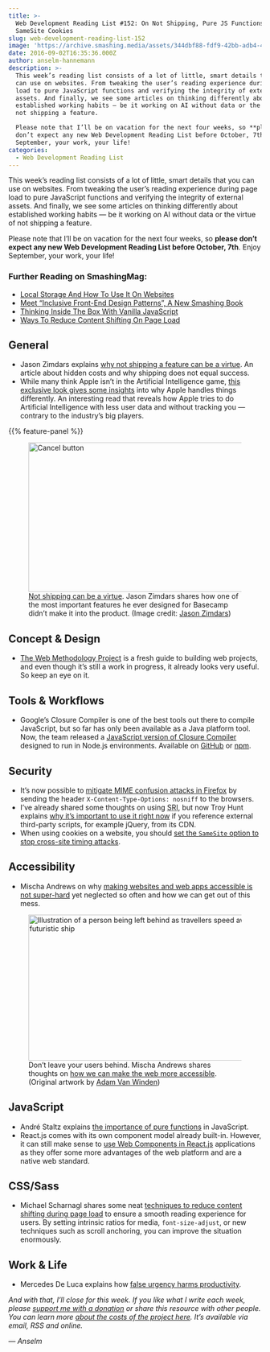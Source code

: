 ```yaml
---
title: >-
  Web Development Reading List #152: On Not Shipping, Pure JS Functions, And
  SameSite Cookies
slug: web-development-reading-list-152
image: 'https://archive.smashing.media/assets/344dbf88-fdf9-42bb-adb4-46f01eedd629/29fe974f-3b2a-419c-b62a-d7f7b42a925d/wdrl-152-opt.png'
date: 2016-09-02T16:35:36.000Z
author: anselm-hannemann
description: >-
  This week’s reading list consists of a lot of little, smart details that you
  can use on websites. From tweaking the user’s reading experience during page
  load to pure JavaScript functions and verifying the integrity of external
  assets. And finally, we see some articles on thinking differently about
  established working habits — be it working on AI without data or the virtue of
  not shipping a feature.

  Please note that I’ll be on vacation for the next four weeks, so **please
  don’t expect any new Web Development Reading List before October, 7th**. Enjoy
  September, your work, your life!
categories:
  - Web Development Reading List
---
```

This week’s reading list consists of a lot of little, smart details that you can use on websites. From tweaking the user’s reading experience during page load to pure JavaScript functions and verifying the integrity of external assets. And finally, we see some articles on thinking differently about established working habits — be it working on AI without data or the virtue of not shipping a feature.

Please note that I’ll be on vacation for the next four weeks, so **please don’t expect any new Web Development Reading List before October, 7th**. Enjoy September, your work, your life!

### <span class="rh">Further Reading</span> on SmashingMag:

*   [Local Storage And How To Use It On Websites](https://www.smashingmagazine.com/2010/10/local-storage-and-how-to-use-it/)
*   [Meet “Inclusive Front-End Design Patterns”, A New Smashing Book](https://www.smashingmagazine.com/inclusive-design-patterns/)
*   [Thinking Inside The Box With Vanilla JavaScript](https://www.smashingmagazine.com/2013/10/inside-the-box-with-vanilla-javascript/)
*   [Ways To Reduce Content Shifting On Page Load](https://www.smashingmagazine.com/2016/08/ways-to-reduce-content-shifting-on-page-load/)

## General

*   Jason Zimdars explains [why not shipping a feature can be a virtue](https://m.signalvnoise.com/not-shipping-is-a-virtue-b880badb623c). An article about hidden costs and why shipping does not equal success.
*   While many think Apple isn’t in the Artificial Intelligence game, [this exclusive look gives some insights](https://backchannel.com/an-exclusive-look-at-how-ai-and-machine-learning-work-at-apple-8dbfb131932b) into why Apple handles things differently. An interesting read that reveals how Apple tries to do Artificial Intelligence with less user data and without tracking you — contrary to the industry’s big players.

{{% feature-panel %}}

<figure><a href="https://m.signalvnoise.com/not-shipping-is-a-virtue-b880badb623c"><img loading="lazy" decoding="async"  src="https://archive.smashing.media/assets/344dbf88-fdf9-42bb-adb4-46f01eedd629/d67af6e9-abfc-4255-9a1c-284000e552f0/not-shipping-opt.png" width="500" height="297" alt="Cancel button" /></a><figcaption><a href="https://m.signalvnoise.com/not-shipping-is-a-virtue-b880badb623c">Not shipping can be a virtue</a>. Jason Zimdars shares how one of the most important features he ever designed for Basecamp didn’t make it into the product. (Image credit: <a href="https://m.signalvnoise.com/not-shipping-is-a-virtue-b880badb623c">Jason Zimdars</a>)</figcaption></figure>

## Concept & Design

*   [The Web Methodology Project](https://webmethodologyproject.com/guide/) is a fresh guide to building web projects, and even though it’s still a work in progress, it already looks very useful. So keep an eye on it.</p>

## Tools & Workflows

*   Google’s Closure Compiler is one of the best tools out there to compile JavaScript, but so far has only been available as a Java platform tool. Now, the team released a [JavaScript version of Closure Compiler](https://developers.googleblog.com/2016/08/closure-compiler-in-javascript.html) designed to run in Node.js environments. Available on [GitHub](https://github.com/google/closure-compiler-js) or [npm](https://www.npmjs.com/package/google-closure-compiler-js).</p>

## Security

*   It’s now possible to [mitigate MIME confusion attacks in Firefox](https://blog.mozilla.org/security/2016/08/26/mitigating-mime-confusion-attacks-in-firefox/) by sending the header `X-Content-Type-Options: nosniff` to the browsers.
*   I’ve already shared some thoughts on using <abbr title="Sub-Resource Integrity">SRI</abbr>, but now Troy Hunt explains [why it’s important to use it right now](https://www.troyhunt.com/protecting-your-embedded-content-with-subresource-integrity-sri/) if you reference external third-party scripts, for example jQuery, from its CDN.
*   When using cookies on a website, you should [set the `SameSite` option to stop cross-site timing attacks](https://www.igvita.com/2016/08/26/stop-cross-site-timing-attacks-with-samesite-cookies/).</p>

## Accessibility

*   Mischa Andrews on why [making websites and web apps accessible is not super-hard](https://medium.com/@MischaAndrews/the-inaccessible-web-how-we-got-into-this-mess-7cd3460b8e32) yet neglected so often and how we can get out of this mess.

<figure><a href="https://medium.com/@MischaAndrews/the-inaccessible-web-how-we-got-into-this-mess-7cd3460b8e32"><img loading="lazy" decoding="async"  src="https://archive.smashing.media/assets/344dbf88-fdf9-42bb-adb4-46f01eedd629/4fdf4b5e-7388-48f1-a41f-fbcb9c94db4a/inaccessible-web-opt.png" width="500" height="290" alt="Illustration of a person being left behind as travellers speed away in a futuristic ship" /></a><figcaption>Don’t leave your users behind. Mischa Andrews shares thoughts on <a href="https://medium.com/@MischaAndrews/the-inaccessible-web-how-we-got-into-this-mess-7cd3460b8e32">how we can make the web more accessible</a>. (Original artwork by <a href="https://adamvanwinden.tumblr.com/">Adam Van Winden</a>)</figcaption></figure>

## JavaScript

*   André Staltz explains [the importance of pure functions](https://staltz.com/is-your-javascript-function-actually-pure.html) in JavaScript.
*   React.js comes with its own component model already built-in. However, it can still make sense to [use Web Components in React.js](https://staltz.com/react-could-love-web-components.html) applications as they offer some more advantages of the web platform and are a native web standard.</p>

## CSS/Sass

*   Michael Scharnagl shares some neat [techniques to reduce content shifting during page load](https://www.smashingmagazine.com/2016/08/ways-to-reduce-content-shifting-on-page-load/) to ensure a smooth reading experience for users. By setting intrinsic ratios for media, `font-size-adjust`, or new techniques such as scroll anchoring, you can improve the situation enormously.</p>

## Work & Life

*   Mercedes De Luca explains how [false urgency harms productivity](https://m.signalvnoise.com/its-urgent-really-8050dfe3b921).

_And with that, I’ll close for this week. If you like what I write each week, please [support me with a donation](https://wdrl.info/donate) or share this resource with other people. You can learn more [about the costs of the project here](https://wdrl.info/costs/). It’s available via email, RSS and online._

_— Anselm_

